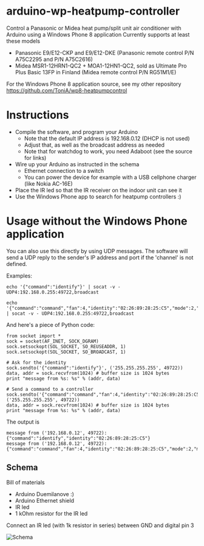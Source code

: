 arduino-wp-heatpump-controller
==============================

Control a Panasonic or Midea heat pump/split unit air conditioner with Arduino using a Windows Phone 8 application
Currently supports at least these models 
* Panasonic E9/E12-CKP and E9/E12-DKE (Panasonic remote control P/N A75C2295 and P/N A75C2616)
* Midea MSR1-12HRN1-QC2 + MOA1-12HN1-QC2, sold as Ultimate Pro Plus Basic 13FP in Finland (Midea remote control P/N RG51M1/E)

For the Windows Phone 8 application source, see my other repository
https://github.com/ToniA/wp8-heatpumpcontrol

Instructions
============
* Compile the software, and program your Arduino
    * Note that the default IP address is 192.168.0.12 (DHCP is not used)
	* Adjust that, as well as the broadcast address as needed
	* Note that for watchdog to work, you need Adaboot (see the source for links)
* Wire up your Arduino as instructed in the schema
    * Ethernet connection to a switch
	* You can power the device for example with a USB cellphone charger (like Nokia AC-16E)
* Place the IR led so that the IR receiver on the indoor unit can see it
* Use the Windows Phone app to search for heatpump controllers :)

Usage without the Windows Phone application
===========================================

You can also use this directly by using UDP messages. The software will send a UDP reply to the sender's IP address and port if the 'channel' is not defined.

Examples:

```
echo '{"command":"identify"}' | socat -v - UDP4:192.168.0.255:49722,broadcast

echo '{"command":"command","fan":4,"identity":"02:26:89:28:25:C5","mode":2,"model":"panasonic_ckp","power":1,"temperature":24}' | socat -v - UDP4:192.168.0.255:49722,broadcast
```

And here's a piece of Python code:

```
from socket import *
sock = socket(AF_INET, SOCK_DGRAM)
sock.setsockopt(SOL_SOCKET, SO_REUSEADDR, 1)
sock.setsockopt(SOL_SOCKET, SO_BROADCAST, 1)

# Ask for the identity
sock.sendto('{"command":"identify"}', ('255.255.255.255', 49722))
data, addr = sock.recvfrom(1024) # buffer size is 1024 bytes
print "message from %s: %s" % (addr, data)

# Send a command to a controller
sock.sendto('{"command":"command","fan":4,"identity":"02:26:89:28:25:C5","mode":2,"model":"panasonic_ckp","power":1,"temperature":24}', ('255.255.255.255', 49722))
data, addr = sock.recvfrom(1024) # buffer size is 1024 bytes
print "message from %s: %s" % (addr, data)
```

The output is

```
message from ('192.168.0.12', 49722): {"command":"identify","identity":"02:26:89:28:25:C5"}
message from ('192.168.0.12', 49722): {"command":"command","fan":4,"identity":"02:26:89:28:25:C5","mode":2,"model":"panasonic_ckp","power":1,"temperature":24}
```
   
Schema
------

Bill of materials
* Arduino Duemilanove :)
* Arduino Ethernet shield
* IR led
* 1 kOhm resistor for the IR led
		
Connect an IR led (with 1k resistor in series) between GND and digital pin 3

![Schema](https://raw.github.com/ToniA/arduino-wp-heatpump-controller/master/arduino_irsender_bb.png)
